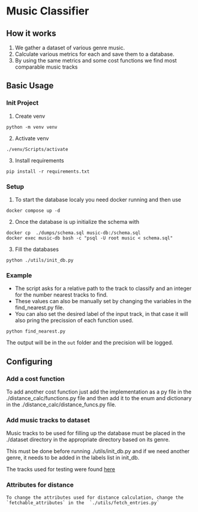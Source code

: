 # Music Classifier

## How it works

1. We gather a dataset of various genre music.
2. Calculate various metrics for each and save them to a database.
3. By using the same metrics and some cost functions we find most comparable music tracks

## Basic Usage 

### Init Project

1. Create venv

```
python -m venv venv
```


2. Activate venv

```
./venv/Scripts/activate
```


3. Install requirements

```
pip install -r requirements.txt
```

### Setup 

1. To start the database localy you need docker running and then use
```
docker compose up -d
```


2. Once the database is up initialize the schema with
```
docker cp  ./dumps/schema.sql music-db:/schema.sql
docker exec music-db bash -c "psql -U root music < schema.sql"
```

3. Fill the databases
```
python ./utils/init_db.py
```

### Example

- The script asks for a relative path to the track to classify and an integer for the number nearest tracks to find.
- These values can also be manually set by changing the variables in the find_nearest.py file.
- You can also set the desired label of the input track, in that case it will also pring the precission of each function used.


```
python find_nearest.py
```

The output will be in the `out` folder
and the precision will be logged.

## Configuring

### Add a cost function

To add another cost function just add the implementation as a py file in the ./distance_calc/functions.py file and then add it to the enum and dictionary in the ./distance_calc/distance_funcs.py file.


### Add music tracks to dataset

Music tracks to be used for filling up the database must be placed in the ./dataset directory in the appropriate directory based on its genre.

This must be done before running ./utils/init_db.py and if we need another genre, it needs to be added in the labels list in init_db.

The tracks used for testing were found [here](https://www.kaggle.com/datasets/andradaolteanu/gtzan-dataset-music-genre-classification)

### Attributes for distance

```
To change the attributes used for distance calculation, change the `fetchable_attributes` in the  `./utils/fetch_entries.py`
```


